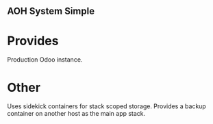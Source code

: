 ## AOH System Simple

# Provides
Production Odoo instance.

# Other
Uses sidekick containers for stack scoped storage.
Provides a backup container on another host as the main app stack.
